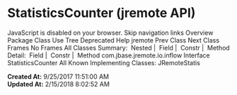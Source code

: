 # StatisticsCounter (jremote   API)

JavaScript is disabled on your browser. Skip navigation links Overview Package Class Use Tree Deprecated Help jremote Prev Class Next Class Frames No Frames All Classes Summary:  Nested |  Field |  Constr |  Method Detail:  Field |  Constr |  Method com.jbase.jremote.io.inflow Interface StatisticsCounter All Known Implementing Classes: JRemoteStatis  

**Created At:** 9/25/2017 11:51:00 AM  
**Updated At:** 2/15/2018 8:02:52 AM  

